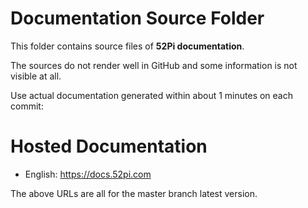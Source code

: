 # Documentation Source Folder

This folder contains source files of **52Pi documentation**.

The sources do not render well in GitHub and some information is not visible at all.

Use actual documentation generated within about 1 minutes on each commit:

# Hosted Documentation

* English: https://docs.52pi.com

The above URLs are all for the master branch latest version.
